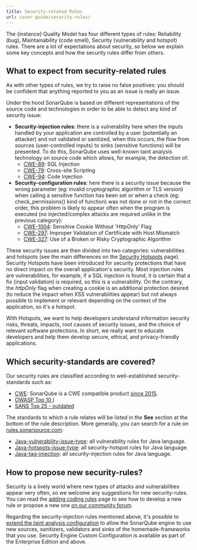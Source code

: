 ```yaml
---
title: Security-related Rules
url: /user-guide/security-rules/
---
```

The {instance} Quality Model has four different types of rules: Reliability (bug), Maintainability (code smell), Security (vulnerability and hotspot) rules. There are a lot of expectations about security, so below we explain some key concepts and how the security rules differ from others.

## What to expect from security-related rules
As with other types of rules, we try to raise no false positives: you should be confident that anything reported to you as an issue is really an issue.

Under the hood SonarQube is based on different representations of the source code and technologies in order to be able to detect any kind of security issue:
* **Security-injection rules**: there is a vulnerability here when the inputs handled by your application are controlled by a user (potentially an attacker) and not validated or sanitized, when this occurs, the flow from sources (user-controlled inputs) to sinks (sensitive functions) will be presented. To do this, SonarQube uses well-known taint analysis technology on source code which allows, for example, the detection of:
  * [CWE-89](https://cwe.mitre.org/data/definitions/89.html): SQL Injection
  * [CWE-79](https://cwe.mitre.org/data/definitions/79.html): Cross-site Scripting
  * [CWE-94](https://cwe.mitre.org/data/definitions/94.html): Code Injection
* **Security-configuration rules**: here there is a security issue because the wrong parameter (eg: invalid cryptographic algorithm or TLS version) when calling a sensitive function has been set or when a check (eg: check_permissions() kind of function) was not done or not in the correct order, this problem is likely to appear often when the program is executed (no injected/complex attacks are required unlike in the previous category):
  * [CWE-1004](https://cwe.mitre.org/data/definitions/1004.html): Sensitive Cookie Without 'HttpOnly' Flag
  * [CWE-297](https://cwe.mitre.org/data/definitions/297.html): Improper Validation of Certificate with Host Mismatch
  * [CWE-327](https://cwe.mitre.org/data/definitions/327.html): Use of a Broken or Risky Cryptographic Algorithm

These security issues are then divided into two categories: vulnerabilities and hotspots (see the main differences on the [Security Hotspots](/user-guide/security-hotspots/) page). Security Hotspots have been introduced for security protections that have no direct impact on the overall application's security. Most injection rules are vulnerabilities, for example, if a SQL injection is found, it is certain that a fix (input validation) is required, so this is a vulnerability. On the contrary, the *httpOnly* flag when creating a cookie is an additional protection desired (to reduce the impact when XSS vulnerabilities appear) but not always possible to implement or relevant depending on the context of the application, so it's a hotspot. 

With Hotspots, we want to help developers understand information security risks, threats, impacts, root causes of security issues, and the choice of relevant software protections. In short, we really want to educate developers and help them develop secure, ethical, and privacy-friendly applications.

## Which security-standards are covered?
Our security rules are classified according to well-established security-standards such as:
* [CWE](https://cwe.mitre.org/): SonarQube is a CWE compatible product [since 2015](https://cwe.mitre.org/compatible/questionnaires/33.html).
* [OWASP Top 10 ](https://www.owasp.org/index.php/Top_10-2017_Top_10))
* [SANS Top 25 - outdated](https://www.sans.org/top25-software-errors/)

The standards to which a rule relates will be listed in the **See** section at the bottom of the rule description. More generally, you can search for a rule on [rules.sonarsource.com](https://rules.sonarsource.com/):
* [Java-vulnerability-issue-type](https://rules.sonarsource.com/java/type/Vulnerability): all vulnerability rules for Java language.
* [Java-hotspots-issue-type](https://rules.sonarsource.com/java/type/Security%20Hotspot): all security-hotspot rules for Java language.
* [Java-tag-injection](https://rules.sonarsource.com/java/tag/injection): all security-injection rules for Java language.

## How to propose new security-rules?
Security is a lively world where new types of attacks and vulnerabilities appear very often, so we welcome any suggestions for new security-rules. You can read the [adding coding rules](/extend/adding-coding-rules/) page to see how to develop a new rule or propose a new one [on our community forum](https://community.sonarsource.com/c/suggestions/rules/13).

Regarding the security-injection rules mentioned above, it's possible to [extend the taint analysis configuration](/analysis/security_configuration/) to allow the SonarQube engine to use new sources, sanitizers, validators and sinks of the homemade-frameworks that you use. Security Engine Custom Configuration is available as part of the Enterprise Edition and above.
